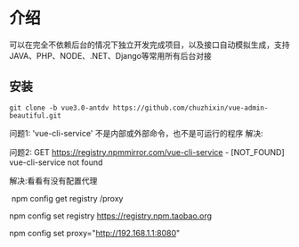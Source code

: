 # 介绍

可以在完全不依赖后台的情况下独立开发完成项目，以及接口自动模拟生成，支持JAVA、PHP、NODE、.NET、Django等常用所有后台对接

## 安装

```
git clone -b vue3.0-antdv https://github.com/chuzhixin/vue-admin-beautiful.git

```

问题1: 'vue-cli-service' 不是内部或外部命令，也不是可运行的程序
解决:

问题2: GET https://registry.npmmirror.com/vue-cli-service - [NOT_FOUND] vue-cli-service not found

解决:看看有没有配置代理

​	npm config get registry /proxy

npm config set registry https://registry.npm.taobao.org

npm config set proxy="http://192.168.1.1:8080"